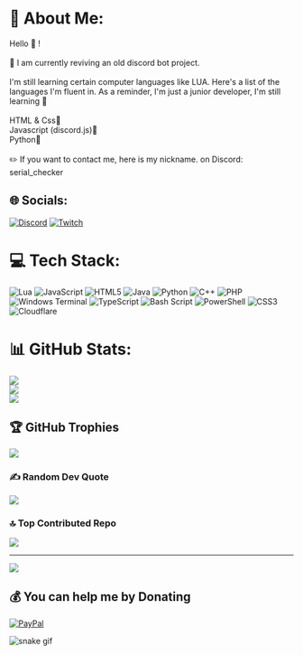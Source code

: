 # 💫 About Me:
Hello 👋 !<br><br>🤖 I am currently reviving an old discord bot project.<br><br>I'm still learning certain computer languages ​​like LUA. Here's a list of the languages ​​I'm fluent in. As a reminder, I'm just a junior developer, I'm still learning 🌱<br><br>HTML & Css🎨<br>Javascript (discord.js)🧠<br>Python🐍<br><br>✏️ If you want to contact me, here is my nickname. on Discord: serial_checker


## 🌐 Socials:
[![Discord](https://img.shields.io/badge/Discord-%237289DA.svg?logo=discord&logoColor=white)](https://discord.gg/NaAzPMu3Jy) [![Twitch](https://img.shields.io/badge/Twitch-%239146FF.svg?logo=Twitch&logoColor=white)](https://twitch.tv/serial__checker) 

# 💻 Tech Stack:
![Lua](https://img.shields.io/badge/lua-%232C2D72.svg?style=for-the-badge&logo=lua&logoColor=white) ![JavaScript](https://img.shields.io/badge/javascript-%23323330.svg?style=for-the-badge&logo=javascript&logoColor=%23F7DF1E) ![HTML5](https://img.shields.io/badge/html5-%23E34F26.svg?style=for-the-badge&logo=html5&logoColor=white) ![Java](https://img.shields.io/badge/java-%23ED8B00.svg?style=for-the-badge&logo=openjdk&logoColor=white) ![Python](https://img.shields.io/badge/python-3670A0?style=for-the-badge&logo=python&logoColor=ffdd54) ![C++](https://img.shields.io/badge/c++-%2300599C.svg?style=for-the-badge&logo=c%2B%2B&logoColor=white) ![PHP](https://img.shields.io/badge/php-%23777BB4.svg?style=for-the-badge&logo=php&logoColor=white) ![Windows Terminal](https://img.shields.io/badge/Windows%20Terminal-%234D4D4D.svg?style=for-the-badge&logo=windows-terminal&logoColor=white) ![TypeScript](https://img.shields.io/badge/typescript-%23007ACC.svg?style=for-the-badge&logo=typescript&logoColor=white) ![Bash Script](https://img.shields.io/badge/bash_script-%23121011.svg?style=for-the-badge&logo=gnu-bash&logoColor=white) ![PowerShell](https://img.shields.io/badge/PowerShell-%235391FE.svg?style=for-the-badge&logo=powershell&logoColor=white) ![CSS3](https://img.shields.io/badge/css3-%231572B6.svg?style=for-the-badge&logo=css3&logoColor=white) ![Cloudflare](https://img.shields.io/badge/Cloudflare-F38020?style=for-the-badge&logo=Cloudflare&logoColor=white)
# 📊 GitHub Stats:
![](https://github-readme-stats.vercel.app/api?username=ImSerial&theme=dark&hide_border=true&include_all_commits=true&count_private=false)<br/>
![](https://nirzak-streak-stats.vercel.app/?user=ImSerial&theme=dark&hide_border=true)<br/>
![](https://github-readme-stats.vercel.app/api/top-langs/?username=ImSerial&theme=dark&hide_border=true&include_all_commits=true&count_private=false&layout=compact)

## 🏆 GitHub Trophies
![](https://github-profile-trophy.vercel.app/?username=ImSerial&theme=radical&no-frame=false&no-bg=true&margin-w=4)

### ✍️ Random Dev Quote
![](https://quotes-github-readme.vercel.app/api?type=vetical&theme=radical)

### 🔝 Top Contributed Repo
![](https://github-contributor-stats.vercel.app/api?username=ImSerial&limit=5&theme=dark&combine_all_yearly_contributions=true)

---
[![](https://visitcount.itsvg.in/api?id=ImSerial&icon=0&color=0)](https://visitcount.itsvg.in)

  ## 💰 You can help me by Donating
  [![PayPal](https://img.shields.io/badge/PayPal-00457C?style=for-the-badge&logo=paypal&logoColor=white)](https://paypal.me/ItsSoGod) 

![snake gif](https://github.com/YOUR_USERNAME/YOUR_USERNAME/blob/output/github-contribution-grid-snake.gif)
